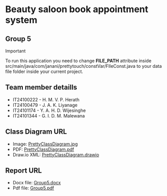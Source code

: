 
# Beauty saloon book appointment system
## Group 5

>[!IMPORTANT]
>To run this application you need to change **FILE_PATH** attribute inside src/main/java/com/janani/prettytouch/constVar/FIleConst.java to your data file folder inside your current project.

## Team member detaills
* IT24100222 - H. M. V. P. Herath
* IT24100479 - J. A. K. Liyanage
* IT24101174 - Y. A. H. D. Wijesinghe
* IT24101344 - G. I. D. M. Malewana

## Class Diagram URL
* Image: [PrettyClassDiagram.jpg](https://mysliit-my.sharepoint.com/my?id=%2Fpersonal%2Fit24100479%5Fmy%5Fsliit%5Flk%2FDocuments%2FOOP2025%2FPrettyClassDiagram%2Ejpg&parent=%2Fpersonal%2Fit24100479%5Fmy%5Fsliit%5Flk%2FDocuments%2FOOP2025&ga=1)
* PDF: [PrettyClassDiagram.pdf](https://mysliit-my.sharepoint.com/my?id=%2Fpersonal%2Fit24100479%5Fmy%5Fsliit%5Flk%2FDocuments%2FOOP2025%2FPrettyClassDiagram%2Epdf&parent=%2Fpersonal%2Fit24100479%5Fmy%5Fsliit%5Flk%2FDocuments%2FOOP2025&ga=1)
* Draw.io XML: [PrettyClassDiagram.drawio](https://mysliit-my.sharepoint.com/my?id=%2Fpersonal%2Fit24100479%5Fmy%5Fsliit%5Flk%2FDocuments%2FOOP2025%2FPrettyClassDiagram%2Edrawio&parent=%2Fpersonal%2Fit24100479%5Fmy%5Fsliit%5Flk%2FDocuments%2FOOP2025&ga=1)

## Report URL
* Docx file: [Group5.docx](https://mysliit-my.sharepoint.com/:w:/g/personal/it24100479_my_sliit_lk/EfbgNCW65ixLlPL-5E3qgqABCqj7181bW2I9_TI-XOHZKA?e=Nz1L5w)
* Pdf file: [Group5.pdf](https://mysliit-my.sharepoint.com/:b:/g/personal/it24100479_my_sliit_lk/EV6KvWWlcq9Kq_MFqGrg_wgBA27cboXm9zt9fG0y2UF73A?e=CTBjuL)


